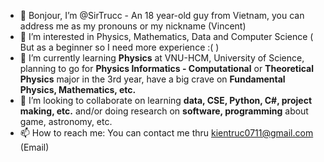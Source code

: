 - 👋 Bonjour, I’m @SirTrucc - An 18 year-old guy from Vietnam, you can address me as my pronouns or my nickname (Vincent)
- 👀 I’m interested in Physics, Mathematics, Data and Computer Science ( But as a beginner so I need more experience :( )
- 🌱 I’m currently learning **Physics** at VNU-HCM, University of Science, planning to go for **Physics Informatics - Computational** or **Theoretical Physics** major in the 3rd year, have a big crave on **Fundamental Physics, Mathematics, etc.**
- 💞️ I’m looking to collaborate on learning **data, CSE, Python, C#, project making, etc.** and/or doing research on **software, programming** about game, astronomy, etc.
- 📫 How to reach me: You can contact me thru kientruc0711@gmail.com (Email)

<!---
SirTrucc/SirTrucc is a ✨ special ✨ repository because its `README.md` (this file) appears on your GitHub profile.
You can click the Preview link to take a look at your changes.
--->
